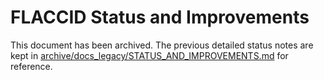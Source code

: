 # FLACCID Status and Improvements

This document has been archived. The previous detailed status notes are kept in
[archive/docs_legacy/STATUS_AND_IMPROVEMENTS.md](archive/docs_legacy/STATUS_AND_IMPROVEMENTS.md) for reference.
